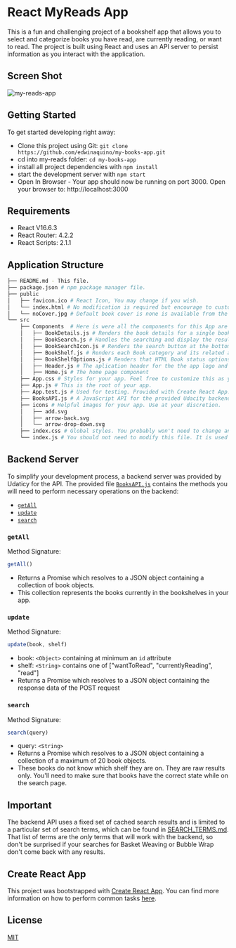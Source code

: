 # React MyReads App

This is a fun and challenging project of a bookshelf app that allows you to select and categorize books you have read, are currently reading, or want to read. The project is built using React and uses  an API server to persist information as you interact with the application.

## Screen Shot
![my-reads-app](https://user-images.githubusercontent.com/30946443/143803774-f9cb660e-3811-487e-b383-96bcb6770571.jpg)

## Getting Started

To get started developing right away:

* Clone this project using Git: `git clone https://github.com/edwinaquino/my-books-app.git`
* cd into my-reads folder: `cd my-books-app`
* install all project dependencies with `npm install`
* start the development server with `npm start`
* Open In Browser - Your app should now be running on port 3000. Open your browser to: http://localhost:3000

## Requirements
* React V16.6.3
* React Router: 4.2.2
* React Scripts: 2.1.1

## Application Structure
```bash
├── README.md - This file.
├── package.json # npm package manager file.
├── public
│   ├── favicon.ico # React Icon, You may change if you wish.
│   └── index.html # No modification is required but encourage to customize.
│   └── noCover.jpg # Default book cover is none is available from the Udacity API.
└── src
    ├── Components  # Here is were all the components for this App are located.
    │   ├── BookDetails.js # Renders the book details for a single book.
    │   ├── BookSearch.js # Handles the searching and display the results
    │   ├── BookSearchIcon.js # Renders the search button at the bottom of the page
    │   ├── BookShelf.js # Renders each Book category and its related assigned books
    │   ├── BookShelfOptions.js # Renders that HTML Book status options
    │   ├── Header.js # The aplication header for the the app logo and home page link
    │   ├── Home.js # The home page component
    ├── App.css # Styles for your app. Feel free to customize this as you desire.
    ├── App.js # This is the root of your app.
    ├── App.test.js # Used for testing. Provided with Create React App.
    ├── BooksAPI.js # A JavaScript API for the provided Udacity backend. Instructions for the methods are below.
    ├── icons # Helpful images for your app. Use at your discretion.
    │   ├── add.svg
    │   ├── arrow-back.svg
    │   └── arrow-drop-down.svg
    ├── index.css # Global styles. You probably won't need to change anything here.
    └── index.js # You should not need to modify this file. It is used for DOM rendering only.
```

## Backend Server

To simplify your development process, a backend server was provided by Udaticy for the API. The provided file [`BooksAPI.js`](src/BooksAPI.js) contains the methods you will need to perform necessary operations on the backend:

* [`getAll`](#getall)
* [`update`](#update)
* [`search`](#search)

### `getAll`

Method Signature:

```js
getAll()
```

* Returns a Promise which resolves to a JSON object containing a collection of book objects.
* This collection represents the books currently in the bookshelves in your app.

### `update`

Method Signature:

```js
update(book, shelf)
```

* book: `<Object>` containing at minimum an `id` attribute
* shelf: `<String>` contains one of ["wantToRead", "currentlyReading", "read"]  
* Returns a Promise which resolves to a JSON object containing the response data of the POST request

### `search`

Method Signature:

```js
search(query)
```

* query: `<String>`
* Returns a Promise which resolves to a JSON object containing a collection of a maximum of 20 book objects.
* These books do not know which shelf they are on. They are raw results only. You'll need to make sure that books have the correct state while on the search page.

## Important
The backend API uses a fixed set of cached search results and is limited to a particular set of search terms, which can be found in [SEARCH_TERMS.md](SEARCH_TERMS.md). That list of terms are the _only_ terms that will work with the backend, so don't be surprised if your searches for Basket Weaving or Bubble Wrap don't come back with any results.

## Create React App

This project was bootstrapped with [Create React App](https://github.com/facebookincubator/create-react-app). You can find more information on how to perform common tasks [here](https://github.com/facebookincubator/create-react-app/blob/master/packages/react-scripts/template/README.md).

## License
[MIT](https://choosealicense.com/licenses/mit/)
